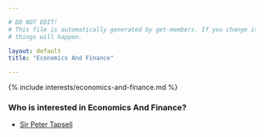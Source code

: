 ```yaml
---

# DO NOT EDIT!
# This file is automatically generated by get-members. If you change it, bad
# things will happen.

layout: default
title: "Economics And Finance"

---
```


{% include interests/economics-and-finance.md %}

### Who is interested in Economics And Finance?


* [Sir Peter Tapsell](../members/sir-peter-tapsell.html)
